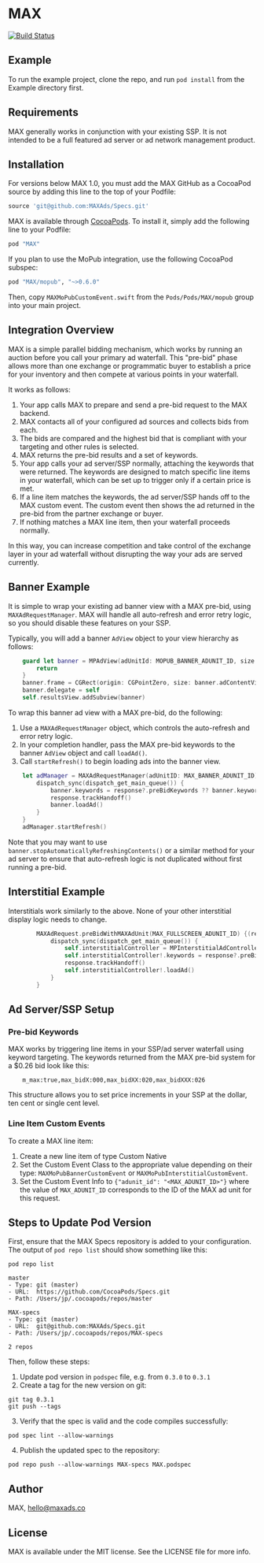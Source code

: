 # MAX

[![Build Status](https://travis-ci.com/MAXAds/max-ios-sdk.svg?token=rKhr8tQCzv8jWSeVfZCR&branch=master)](https://travis-ci.com/MAXAds/max-ios-sdk)

## Example

To run the example project, clone the repo, and run `pod install` from the Example directory first.

## Requirements

MAX generally works in conjunction with your existing SSP. It is not intended to be a full featured
ad server or ad network management product.

## Installation

For versions below MAX 1.0, you must add the MAX GitHub as a CocoaPod source by adding 
this line to the top of your Podfile:

```ruby
source 'git@github.com:MAXAds/Specs.git'
```

MAX is available through [CocoaPods](http://cocoapods.org). To install
it, simply add the following line to your Podfile:

```ruby
pod "MAX"
```

If you plan to use the MoPub integration, use the following CocoaPod subspec: 

```ruby
pod "MAX/mopub", "~>0.6.0"
```

Then, copy `MAXMoPubCustomEvent.swift` from the `Pods/Pods/MAX/mopub` group into your main project. 

## Integration Overview

MAX is a simple parallel bidding mechanism, which works by running an auction before you call your
primary ad waterfall. This "pre-bid" phase allows more than one exchange or programmatic buyer to 
establish a price for your inventory and then compete at various points in your waterfall.

It works as follows:

1. Your app calls MAX to prepare and send a pre-bid request to the MAX backend.
2. MAX contacts all of your configured ad sources and collects bids from each.
3. The bids are compared and the highest bid that is compliant with your targeting and other
rules is selected.
4. MAX returns the pre-bid results and a set of keywords.
5. Your app calls your ad server/SSP normally, attaching the keywords that were returned. The keywords are designed to match specific line items in your waterfall, which can be set up to trigger only if a certain price is met.
6. If a line item matches the keywords, the ad server/SSP hands off to the MAX custom event. The custom event then shows the ad returned in the pre-bid from the partner exchange or buyer.
7. If nothing matches a MAX line item, then your waterfall proceeds normally.

In this way, you can increase competition and take control of the exchange layer in your ad waterfall without disrupting
the way your ads are served currently.

## Banner Example

It is simple to wrap your existing ad banner view with a MAX pre-bid, using `MAXAdRequestManager`. MAX will handle
all auto-refresh and error retry logic, so you should disable these features on your SSP.

Typically, you will add a banner `AdView` object to your view hierarchy as follows:

```swift
    guard let banner = MPAdView(adUnitId: MOPUB_BANNER_ADUNIT_ID, size: CGSizeMake(320, 50)) else {
        return
    }
    banner.frame = CGRect(origin: CGPointZero, size: banner.adContentViewSize())
    banner.delegate = self
    self.resultsView.addSubview(banner)
```

To wrap this banner ad view with a MAX pre-bid, do the following:

1. Use a `MAXAdRequestManager` object, which controls the auto-refresh and error retry logic. 
2. In your completion handler, pass the MAX pre-bid keywords to the banner `AdView` object and call `loadAd()`. 
3. Call `startRefresh()` to begin loading ads into the banner view.

```swift
    let adManager = MAXAdRequestManager(adUnitID: MAX_BANNER_ADUNIT_ID) {(response, error) in
        dispatch_sync(dispatch_get_main_queue()) {
            banner.keywords = response?.preBidKeywords ?? banner.keywords
            response.trackHandoff()
            banner.loadAd()
        }
    }
    adManager.startRefresh()
```

Note that you may want to use `banner.stopAutomaticallyRefreshingContents()` or a similar method
for your ad server to ensure that auto-refresh logic is not duplicated without first running a pre-bid.


## Interstitial Example

Interstitials work similarly to the above. None of your other interstitial display logic needs to change.

```swift
        MAXAdRequest.preBidWithMAXAdUnit(MAX_FULLSCREEN_ADUNIT_ID) {(response, error) in
            dispatch_sync(dispatch_get_main_queue()) {
                self.interstitialController = MPInterstitialAdController(forAdUnitId: MOPUB_FULLSCREEN_ADUNIT_ID)
                self.interstitialController!.keywords = response?.preBidKeywords ?? self.interstitialController!.keywords
                response.trackHandoff()
                self.interstitialController!.loadAd()
            }
        }
```

## Ad Server/SSP Setup

### Pre-bid Keywords 

MAX works by triggering line items in your SSP/ad server waterfall using keyword targeting. The keywords returned from
the MAX pre-bid system for a $0.26 bid look like this:

```
	m_max:true,max_bidX:000,max_bidXX:020,max_bidXXX:026
```

This structure allows you to set price increments in your SSP at the dollar, ten cent or single cent level. 

### Line Item Custom Events

To create a MAX line item:

1. Create a new line item of type Custom Native 
2. Set the Custom Event Class to the appropriate value depending on their type: `MAXMoPubBannerCustomEvent` or `MAXMoPubInterstitialCustomEvent`.
3. Set the Custom Event Info to `{"adunit_id": "<MAX_ADUNIT_ID>"}` where the value of `MAX_ADUNIT_ID` corresponds to the ID of the MAX ad unit for this request.

## Steps to Update Pod Version

First, ensure that the MAX Specs repository is added to your configuration.  The output of `pod repo list` should show something like this: 
```
pod repo list

master
- Type: git (master)
- URL:  https://github.com/CocoaPods/Specs.git
- Path: /Users/jp/.cocoapods/repos/master

MAX-specs
- Type: git (master)
- URL:  git@github.com:MAXAds/Specs.git
- Path: /Users/jp/.cocoapods/repos/MAX-specs

2 repos
```
Then, follow these steps:
1. Update pod version in `podspec` file, e.g. from `0.3.0` to `0.3.1`
2. Create a tag for the new version on git: 
```
git tag 0.3.1
git push --tags
```
3. Verify that the spec is valid and the code compiles successfully:
```
pod spec lint --allow-warnings
```
4. Publish the updated spec to the repository:
```
pod repo push --allow-warnings MAX-specs MAX.podspec
```

## Author

MAX, hello@maxads.co

## License

MAX is available under the MIT license. See the LICENSE file for more info.
